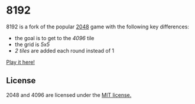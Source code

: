 # 8192

8192 is a fork of the popular [2048](http://gabrielecirulli.github.io/2048/) game with the following key differences:

 * the goal is to get to the *4096* tile
 * the grid is *5x5*
 * *2 tiles* are added each round instead of 1

[Play it here!](http://mattjmattj.github.io/4096/)

## License
2048 and 4096 are licensed under the [MIT license.](https://github.com/mattjmattj/4096/blob/master/LICENSE.txt)
